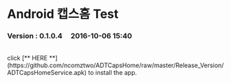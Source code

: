 # Android 캡스홈 Test

### Version  :  0.1.0.4&nbsp;&nbsp;&nbsp;&nbsp;&nbsp;2016-10-06 15:40
<br>
click [** HERE **](https://github.com/ncomztwo/ADTCapsHome/raw/master/Release_Version/ADTCapsHomeService.apk) to install the app.
